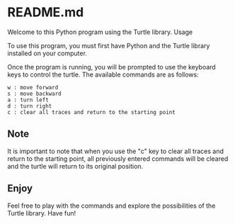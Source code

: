 <h1>README.md</h1>

Welcome to this Python program using the Turtle library.
Usage

To use this program, you must first have Python and the Turtle library installed on your computer.

Once the program is running, you will be prompted to use the keyboard keys to control the turtle. The available commands are as follows:

    w : move forward
    s : move backward
    a : turn left
    d : turn right
    c : clear all traces and return to the starting point

<h2>Note</h2>

It is important to note that when you use the "c" key to clear all traces and return to the starting point, all previously entered commands will be cleared and the turtle will return to its original position.


<h2>Enjoy</h2>

Feel free to play with the commands and explore the possibilities of the Turtle library. Have fun!
